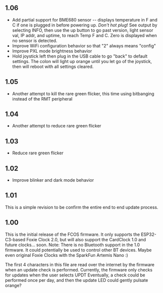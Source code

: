 1.06
----
- Add partial support for BME680 sensor -- displays temperature in F and C
  if one is plugged in before powering up. _Don't hot plug_!
  See output by selecting INFO, then use the up button to go past
  version, light sensor val, IP addr, and uptime, to reach Temp F and C.
  Zero is displayed when no sensor is detected.
- Improve WiFi configuration behavior so that "2" always means "config"
- Improve PXL mode brightness behavior
- Hold joystick left then plug in the USB cable to go "back" to default
  settings. The colon will light up orange until you let go of the joystick,
  then will reboot with all settings cleared.

1.05
----
- Another attempt to kill the rare green flicker, this time
  using bitbanging instead of the RMT peripheral

1.04
----
- Another attempt to reduce rare green flicker

1.03
----
- Reduce rare green flicker

1.02
----
- Improve blinker and dark mode behavior

1.01
----
This is a simple revision to be confirm the entire end to end update process.

1.00
----
This is the initial release of the FCOS firmware. 
It only supports the ESP32-C3-based Foxie Clock 2.0, 
but will also support the CardClock 1.0 and future clocks... soon.
Note: There is no Bluetooth support in the 1.0 firmware. It
      could potentially be used to control other BT devices. Maybe
      even original Foxie Clocks with the SparkFun Artemis Nano :)

The first 4 characters in this file are read over the internet
by the firmware when an update check is performed. Currently, 
the firmware only checks for updates when the user selects UPDT
Eventually, a check could be performed once per day, and then the
update LED could gently pulsate orange?
